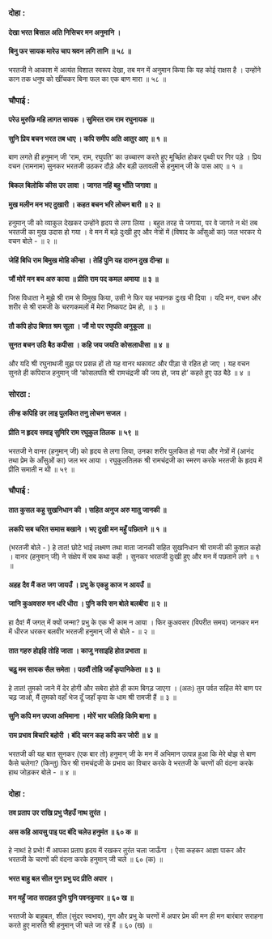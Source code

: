 ### दोहा :

#### देखा भरत बिसाल अति निसिचर मन अनुमानि ।
#### बिनु फर सायक मारेउ चाप श्रवन लगि तानि ॥ ५८ ॥

भरतजी ने आकाश में अत्यंत विशाल स्वरूप देखा, तब मन में अनुमान किया कि यह कोई राक्षस है । उन्होंने कान तक धनुष को खींचकर बिना फल का एक बाण मारा ॥ ५८ ॥

### चौपाई :

#### परेउ मुरुछि महि लागत सायक । सुमिरत राम राम रघुनायक ॥
#### सुनि प्रिय बचन भरत तब धाए । कपि समीप अति आतुर आए ॥ १ ॥

बाण लगते ही हनुमान् जी ‘राम, राम, रघुपति’ का उच्चारण करते हुए मूर्च्छित होकर पृथ्वी पर गिर पड़े । प्रिय वचन (रामनाम) सुनकर भरतजी उठकर दौड़े और बड़ी उतावली से हनुमान् जी के पास आए ॥ १ ॥

#### बिकल बिलोकि कीस उर लावा । जागत नहिं बहु भाँति जगावा ॥
#### मुख मलीन मन भए दुखारी । कहत बचन भरि लोचन बारी ॥ २ ॥

हनुमान् जी को व्याकुल देखकर उन्होंने हृदय से लगा लिया । बहुत तरह से जगाया, पर वे जागते न थे! तब भरतजी का मुख उदास हो गया । वे मन में बड़े दुःखी हुए और नेत्रों में (विषाद के आँसुओं का) जल भरकर ये वचन बोले - ॥ २ ॥

#### जेहिं बिधि राम बिमुख मोहि कीन्हा । तेहिं पुनि यह दारुन दुख दीन्हा ॥
#### जौं मोरें मन बच अरु काया ॥ प्रीति राम पद कमल अमाया ॥ ३ ॥

जिस विधाता ने मुझे श्री राम से विमुख किया, उसी ने फिर यह भयानक दुःख भी दिया । यदि मन, वचन और शरीर से श्री रामजी के चरणकमलों में मेरा निष्कपट प्रेम हो, ॥ ३ ॥

#### तौ कपि होउ बिगत श्रम सूला । जौं मो पर रघुपति अनुकूला ॥
#### सुनत बचन उठि बैठ कपीसा । कहि जय जयति कोसलाधीसा ॥ ४ ॥

और यदि श्री रघुनाथजी मुझ पर प्रसन्न हों तो यह वानर थकावट और पीड़ा से रहित हो जाए । यह वचन सुनते ही कपिराज हनुमान् जी ‘कोसलपति श्री रामचंद्रजी की जय हो, जय हो’ कहते हुए उठ बैठे ॥ ४ ॥

### सोरठा :

#### लीन्ह कपिहि उर लाइ पुलकित तनु लोचन सजल ।
#### प्रीति न हृदय समाइ सुमिरि राम रघुकुल तिलक ॥ ५९ ॥

भरतजी ने वानर (हनुमान् जी) को हृदय से लगा लिया, उनका शरीर पुलकित हो गया और नेत्रों में (आनंद तथा प्रेम के आँसुओं का) जल भर आया । रघुकुलतिलक श्री रामचंद्रजी का स्मरण करके भरतजी के हृदय में प्रीति समाती न थी ॥ ५९ ॥

### चौपाई :

#### तात कुसल कहु सुखनिधान की । सहित अनुज अरु मातु जानकी ॥
#### लकपि सब चरित समास बखाने । भए दुखी मन महुँ पछिताने ॥ १ ॥

(भरतजी बोले - ) हे तात! छोटे भाई लक्ष्मण तथा माता जानकी सहित सुखनिधान श्री रामजी की कुशल कहो । वानर (हनुमान् जी) ने संक्षेप में सब कथा कही । सुनकर भरतजी दुःखी हुए और मन में पछताने लगे ॥ १ ॥

#### अहह दैव मैं कत जग जायउँ । प्रभु के एकहु काज न आयउँ ॥
#### जानि कुअवसरु मन धरि धीरा । पुनि कपि सन बोले बलबीरा ॥ २ ॥

हा दैव! मैं जगत् में क्यों जन्मा? प्रभु के एक भी काम न आया । फिर कुअवसर (विपरीत समय) जानकर मन में धीरज धरकर बलवीर भरतजी हनुमान् जी से बोले - ॥ २ ॥

#### तात गहरु होइहि तोहि जाता । काजु नसाइहि होत प्रभाता ॥
#### चढ़ु मम सायक सैल समेता । पठवौं तोहि जहँ कृपानिकेता ॥ ३ ॥

हे तात! तुमको जाने में देर होगी और सबेरा होते ही काम बिगड़ जाएगा । (अतः) तुम पर्वत सहित मेरे बाण पर चढ़ जाओ, मैं तुमको वहाँ भेज दूँ जहाँ कृपा के धाम श्री रामजी हैं ॥ ३ ॥

#### सुनि कपि मन उपजा अभिमाना । मोरें भार चलिहि किमि बाना ॥
#### राम प्रभाव बिचारि बहोरी । बंदि चरन कह कपि कर जोरी ॥ ४ ॥

भरतजी की यह बात सुनकर (एक बार तो) हनुमान् जी के मन में अभिमान उत्पन्न हुआ कि मेरे बोझ से बाण कैसे चलेगा? (किन्तु) फिर श्री रामचंद्रजी के प्रभाव का विचार करके वे भरतजी के चरणों की वंदना करके हाथ जोड़कर बोले - ॥ ४ ॥

### दोहा :

#### तव प्रताप उर राखि प्रभु जैहउँ नाथ तुरंत ।
#### अस कहि आयसु पाइ पद बंदि चलेउ हनुमंत ॥ ६० क ॥

हे नाथ! हे प्रभो! मैं आपका प्रताप हृदय में रखकर तुरंत चला जाऊँगा । ऐसा कहकर आज्ञा पाकर और भरतजी के चरणों की वंदना करके हनुमान् जी चले ॥ ६० (क) ॥

#### भरत बाहु बल सील गुन प्रभु पद प्रीति अपार ।
#### मन महुँ जात सराहत पुनि पुनि पवनकुमार ॥ ६० ख ॥

भरतजी के बाहुबल, शील (सुंदर स्वभाव), गुण और प्रभु के चरणों में अपार प्रेम की मन ही मन बारंबार सराहना करते हुए मारुति श्री हनुमान् जी चले जा रहे हैं ॥ ६० (ख) ॥